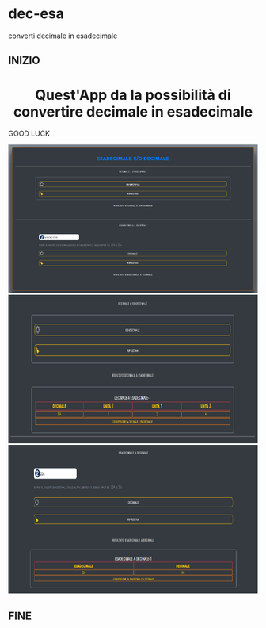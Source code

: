 # dec-esa
converti decimale in esadecimale

## INIZIO

<center><h1>Quest'App da la possibilità di convertire decimale in esadecimale</h1></center>
<p>GOOD LUCK</p>
<img src="img/all/img-1of3.png" width="1000" height="300" alt="img/all/not-img.png" />
<img src="img/all/img-2of3.png" width="1000" height="300" alt="Sorry, not image" />
<img src="img/all/img-3of3.png" width="1000" height="300" alt="Sorry, not image" />

## FINE
